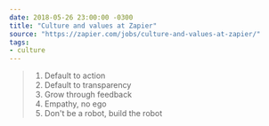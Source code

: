 ```yaml
---
date: 2018-05-26 23:00:00 -0300
title: "Culture and values at Zapier"
source: "https://zapier.com/jobs/culture-and-values-at-zapier/"
tags:
- culture
---
```

> 1. Default to action
> 2. Default to transparency
> 3. Grow through feedback
> 4. Empathy, no ego
> 5. Don't be a robot, build the robot
